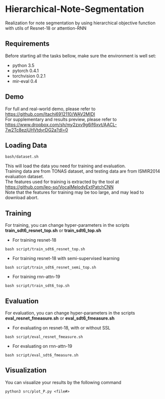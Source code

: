 # Hierarchical-Note-Segmentation
Realization for note segmentation by using hierarchical objective function with utils of Resnet-18 or attention-RNN

## Requirements
Before starting all the tasks bellow, make sure the environment is well set:   
- python 3.5
- pytorch 0.4.1
- torchvision 0.2.1
- mir-eval 0.4

## Demo
For full and real-world demo, please refer to https://github.com/Itachi6912110/WAV2MIDI   
For supplementary and results preview, please refer to https://www.dropbox.com/sh/my2zxv9g6if6xvt/AACL-7w2Tc8ezjUHVtdyrDG2a?dl=0

## Loading Data
```
bash/dataset.sh
```
This will load the data you need for training and evaluation.   
Training data are from TONAS dataset, and testing data are from ISMIR2014 evaluation dataset.   
The features used for training is extracted by the tool at https://github.com/leo-so/VocalMelodyExtPatchCNN   
Note that the features for training may be too large, and may lead to download abort.

## Training
For training, you can change hyper-parameters in the scripts **train_sdt6_resnet_top.sh** or **train_sdt6_top.sh**
- For training resnet-18
```
bash script/train_sdt6_resnet_top.sh
```
- For training resnet-18 with semi-supervised learning
```
bash script/train_sdt6_resnet_semi_top.sh
```
- For training rnn-attn-19
```
bash script/train_sdt6_top.sh
```

## Evaluation
For evaluation, you can change hyper-parameters in the scripts **eval_resnet_fmeasure.sh** or **eval_sdt6_fmeasure.sh**
- For evaluating on resnet-18, with or without SSL
```
bash script/eval_resnet_fmeasure.sh
```
- For evaluating on rnn-attn-19
```
bash script/eval_sdt6_fmeasure.sh
```

## Visualization
You can visualize your results by the following command
```
python3 src/plot_P.py <file#>
```
